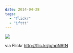 ```yaml
---
date: 2014-04-28
tags: 
  - "flickr"
  - "ifttt"
---
```


![](http://farm6.staticflickr.com/5154/14052775212_291980b585_b.jpg)  

  
  
via Flickr http://flic.kr/p/npN9tN
